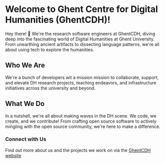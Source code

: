 # Welcome to Ghent Centre for Digital Humanities (GhentCDH)!

Hey there! 👋 We're the research software engineers at GhentCDH, diving deep into the fascinating world of Digital Humanities at Ghent University. 
From unearthing ancient artifacts to dissecting language patterns, we're all about using tech to explore the humanities.

## Who We Are

We're a bunch of developers wit a mission mission to collaborate, support, and elevate DH research projects, teaching endeavors, and infrastructure initiatives across the university and beyond.

## What We Do

In a nutshell, we're all about making waves in the DH scene. We code, we create, and we contribute! 
From crafting open source software to actively mingling with the open source community, we're here to make a difference.

### Connect with Us
Find out more about us and the projects we work on via the [GhentCDH website](https://www.ghentcdh.ugent.be/)
